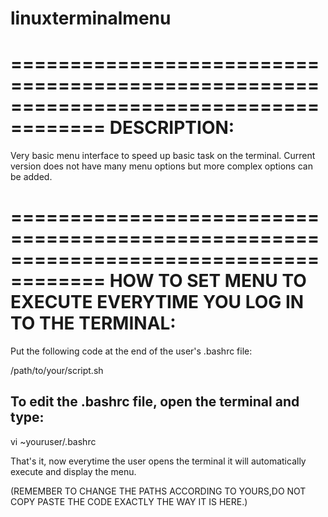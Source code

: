 # linuxterminalmenu
======================================================================================
DESCRIPTION:
======================================================================================
Very basic menu interface to speed up basic task on the terminal.
Current version does not have many menu options but more complex options can be added.


======================================================================================
HOW TO SET MENU TO EXECUTE EVERYTIME YOU LOG IN TO THE TERMINAL:
======================================================================================
Put the following code at the end of the user's .bashrc file:

/path/to/your/script.sh

To edit the .bashrc file, open the terminal and type:
-----------------------------------------------------
vi ~youruser/.bashrc

That's it, now everytime the user opens the terminal it will automatically execute and display the menu.

(REMEMBER TO CHANGE THE PATHS ACCORDING TO YOURS,DO NOT COPY PASTE THE CODE EXACTLY THE WAY IT IS HERE.)


